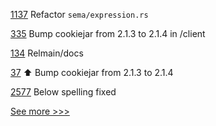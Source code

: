 
[1137](https://github.com/hyperledger/solang/pull/1137) Refactor `sema/expression.rs`

[335](https://github.com/hyperledger-labs/blockchain-explorer/pull/335) Bump cookiejar from 2.1.3 to 2.1.4 in /client

[134](https://github.com/hyperledger-labs/microfab/pull/134) Relmain/docs

[37](https://github.com/hyperledger-labs/perun-eth-contracts/pull/37) ⬆️ Bump cookiejar from 2.1.3 to 2.1.4

[2577](https://github.com/hyperledger/indy-sdk/pull/2577) Below spelling fixed


[See more >>>](https://start-here.hyperledger.org/pull-requests)

